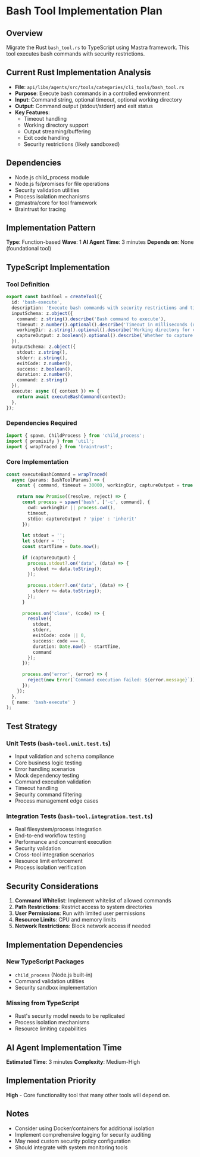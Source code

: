 # Bash Tool Implementation Plan

## Overview

Migrate the Rust `bash_tool.rs` to TypeScript using Mastra framework. This tool executes bash commands with security restrictions.

## Current Rust Implementation Analysis

- **File**: `api/libs/agents/src/tools/categories/cli_tools/bash_tool.rs`
- **Purpose**: Execute bash commands in a controlled environment
- **Input**: Command string, optional timeout, optional working directory
- **Output**: Command output (stdout/stderr) and exit status
- **Key Features**:
  - Timeout handling
  - Working directory support
  - Output streaming/buffering
  - Exit code handling
  - Security restrictions (likely sandboxed)

## Dependencies
- Node.js child_process module
- Node.js fs/promises for file operations
- Security validation utilities
- Process isolation mechanisms
- @mastra/core for tool framework
- Braintrust for tracing

## Implementation Pattern
**Type**: Function-based
**Wave**: 1
**AI Agent Time**: 3 minutes
**Depends on**: None (foundational tool)

## TypeScript Implementation

### Tool Definition

```typescript
export const bashTool = createTool({
  id: 'bash-execute',
  description: 'Execute bash commands with security restrictions and timeout support',
  inputSchema: z.object({
    command: z.string().describe('Bash command to execute'),
    timeout: z.number().optional().describe('Timeout in milliseconds (default: 30000)'),
    workingDir: z.string().optional().describe('Working directory for command execution'),
    captureOutput: z.boolean().optional().describe('Whether to capture command output')
  }),
  outputSchema: z.object({
    stdout: z.string(),
    stderr: z.string(),
    exitCode: z.number(),
    success: z.boolean(),
    duration: z.number(),
    command: z.string()
  }),
  execute: async ({ context }) => {
    return await executeBashCommand(context);
  },
});
```

### Dependencies Required

```typescript
import { spawn, ChildProcess } from 'child_process';
import { promisify } from 'util';
import { wrapTraced } from 'braintrust';
```

### Core Implementation

```typescript
const executeBashCommand = wrapTraced(
  async (params: BashToolParams) => {
    const { command, timeout = 30000, workingDir, captureOutput = true } = params;
    
    return new Promise((resolve, reject) => {
      const process = spawn('bash', ['-c', command], {
        cwd: workingDir || process.cwd(),
        timeout,
        stdio: captureOutput ? 'pipe' : 'inherit'
      });
      
      let stdout = '';
      let stderr = '';
      const startTime = Date.now();
      
      if (captureOutput) {
        process.stdout?.on('data', (data) => {
          stdout += data.toString();
        });
        
        process.stderr?.on('data', (data) => {
          stderr += data.toString();
        });
      }
      
      process.on('close', (code) => {
        resolve({
          stdout,
          stderr,
          exitCode: code || 0,
          success: code === 0,
          duration: Date.now() - startTime,
          command
        });
      });
      
      process.on('error', (error) => {
        reject(new Error(`Command execution failed: ${error.message}`));
      });
    });
  },
  { name: 'bash-execute' }
);
```

## Test Strategy

### Unit Tests (`bash-tool.unit.test.ts`)
- Input validation and schema compliance
- Core business logic testing
- Error handling scenarios
- Mock dependency testing
- Command execution validation
- Timeout handling
- Security command filtering
- Process management edge cases

### Integration Tests (`bash-tool.integration.test.ts`)
- Real filesystem/process integration
- End-to-end workflow testing
- Performance and concurrent execution
- Security validation
- Cross-tool integration scenarios
- Resource limit enforcement
- Process isolation verification

## Security Considerations

1. **Command Whitelist**: Implement whitelist of allowed commands
2. **Path Restrictions**: Restrict access to system directories
3. **User Permissions**: Run with limited user permissions
4. **Resource Limits**: CPU and memory limits
5. **Network Restrictions**: Block network access if needed

## Implementation Dependencies

### New TypeScript Packages

- `child_process` (Node.js built-in)
- Command validation utilities
- Security sandbox implementation

### Missing from TypeScript

- Rust's security model needs to be replicated
- Process isolation mechanisms
- Resource limiting capabilities

## AI Agent Implementation Time

**Estimated Time**: 3 minutes
**Complexity**: Medium-High

## Implementation Priority

**High** - Core functionality tool that many other tools will depend on.

## Notes

- Consider using Docker/containers for additional isolation
- Implement comprehensive logging for security auditing
- May need custom security policy configuration
- Should integrate with system monitoring tools